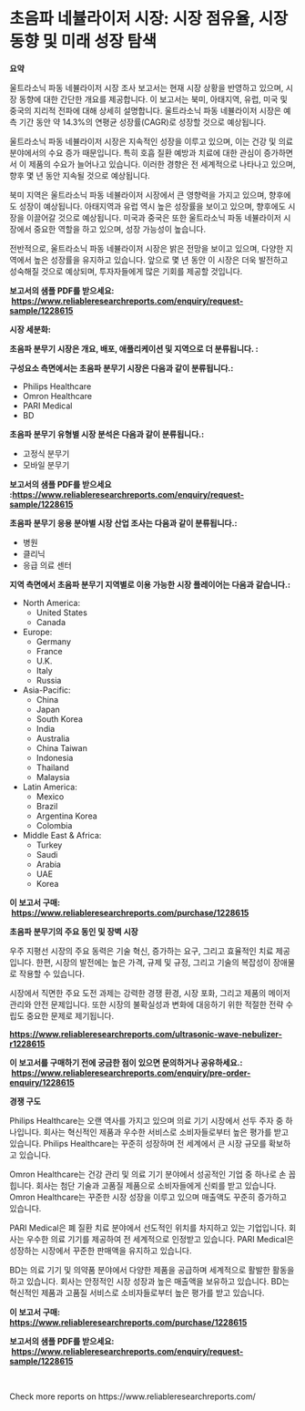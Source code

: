 <p><h1>초음파 네뷸라이저 시장: 시장 점유율, 시장 동향 및 미래 성장 탐색</h1></p><p><strong>요약</strong></p>
<p><p>울트라소닉 파동 네뷸라이저 시장 조사 보고서는 현재 시장 상황을 반영하고 있으며, 시장 동향에 대한 간단한 개요를 제공합니다. 이 보고서는 북미, 아태지역, 유럽, 미국 및 중국의 지리적 전파에 대해 상세히 설명합니다. 울트라소닉 파동 네뷸라이저 시장은 예측 기간 동안 약 14.3%의 연평균 성장률(CAGR)로 성장할 것으로 예상됩니다.</p><p>울트라소닉 파동 네뷸라이저 시장은 지속적인 성장을 이루고 있으며, 이는 건강 및 의료 분야에서의 수요 증가 때문입니다. 특히 호흡 질환 예방과 치료에 대한 관심이 증가하면서 이 제품의 수요가 늘어나고 있습니다. 이러한 경향은 전 세계적으로 나타나고 있으며, 향후 몇 년 동안 지속될 것으로 예상됩니다.</p><p>북미 지역은 울트라소닉 파동 네뷸라이저 시장에서 큰 영향력을 가지고 있으며, 향후에도 성장이 예상됩니다. 아태지역과 유럽 역시 높은 성장률을 보이고 있으며, 향후에도 시장을 이끌어갈 것으로 예상됩니다. 미국과 중국은 또한 울트라소닉 파동 네뷸라이저 시장에서 중요한 역할을 하고 있으며, 성장 가능성이 높습니다.</p><p>전반적으로, 울트라소닉 파동 네뷸라이저 시장은 밝은 전망을 보이고 있으며, 다양한 지역에서 높은 성장률을 유지하고 있습니다. 앞으로 몇 년 동안 이 시장은 더욱 발전하고 성숙해질 것으로 예상되며, 투자자들에게 많은 기회를 제공할 것입니다.</p></p>
<p><strong>보고서의 샘플 PDF를 받으세요: &nbsp;<a href="https://www.reliableresearchreports.com/enquiry/request-sample/1228615">https://www.reliableresearchreports.com/enquiry/request-sample/1228615</a></strong></p>
<p><strong>시장 세분화:</strong></p>
<p><strong> 초음파 분무기 시장은 개요, 배포, 애플리케이션 및 지역으로 더 분류됩니다. :</strong></p>
<p><strong>구성요소 측면에서는 초음파 분무기 시장은 다음과 같이 분류됩니다.:</strong></p>
<p><ul><li>Philips Healthcare</li><li>Omron Healthcare</li><li>PARI Medical</li><li>BD</li></ul></p>
<p><strong> 초음파 분무기 유형별 시장 분석은 다음과 같이 분류됩니다.:</strong></p>
<p><ul><li>고정식 분무기</li><li>모바일 분무기</li></ul></p>
<p><strong>보고서의 샘플 PDF를 받으세요 :<a href="https://www.reliableresearchreports.com/enquiry/request-sample/1228615">https://www.reliableresearchreports.com/enquiry/request-sample/1228615</a></strong></p>
<p><strong> 초음파 분무기 응용 분야별 시장 산업 조사는 다음과 같이 분류됩니다.:</strong></p>
<p><ul><li>병원</li><li>클리닉</li><li>응급 의료 센터</li></ul></p>
<p><strong>지역 측면에서 초음파 분무기 지역별로 이용 가능한 시장 플레이어는 다음과 같습니다.:</strong></p>
<p><ul>
    <li>
        North America:
        <ul>
            <li>United States</li>
            <li>Canada</li>
        </ul>
    </li>
    <li>
        Europe:
        <ul>
            <li>Germany</li>
            <li>France</li>
            <li>U.K.</li>
            <li>Italy</li>
            <li>Russia</li>
        </ul>
    </li>
    <li>
        Asia-Pacific:
        <ul>
            <li>China</li>
            <li>Japan</li>
            <li>South Korea</li>
            <li>India</li>
            <li>Australia</li>
            <li>China Taiwan</li>
            <li>Indonesia</li>
            <li>Thailand</li>
            <li>Malaysia</li>
        </ul>
    </li>
    <li>
        Latin America:
        <ul>
            <li>Mexico</li>
            <li>Brazil</li>
            <li>Argentina Korea</li>
            <li>Colombia</li>
        </ul>
    </li>
    <li>
        Middle East & Africa:
        <ul>
            <li>Turkey</li>
            <li>Saudi</li>
            <li>Arabia</li>
            <li>UAE</li>
            <li>Korea</li>
        </ul>
    </li>
    </ul></p>
<p><strong>이 보고서 구매: &nbsp;<a href="https://www.reliableresearchreports.com/purchase/1228615">https://www.reliableresearchreports.com/purchase/1228615</a></strong></p>
<p><strong>초음파 분무기의 주요 동인 및 장벽 시장</strong></p>
<p><p>우주 지평선 시장의 주요 동력은 기술 혁신, 증가하는 요구, 그리고 효율적인 치료 제공입니다. 한편, 시장의 발전에는 높은 가격, 규제 및 규정, 그리고 기술의 복잡성이 장애물로 작용할 수 있습니다.</p><p>시장에서 직면한 주요 도전 과제는 강력한 경쟁 환경, 시장 포화, 그리고 제품의 메이저 관리와 안전 문제입니다. 또한 시장의 불확실성과 변화에 대응하기 위한 적절한 전략 수립도 중요한 문제로 제기됩니다.</p></p>
<p><strong><a href="https://www.reliableresearchreports.com/ultrasonic-wave-nebulizer-r1228615">https://www.reliableresearchreports.com/ultrasonic-wave-nebulizer-r1228615</a></strong></p>
<p><strong>이 보고서를 구매하기 전에 궁금한 점이 있으면 문의하거나 공유하세요.: &nbsp;<a href="https://www.reliableresearchreports.com/enquiry/pre-order-enquiry/1228615">https://www.reliableresearchreports.com/enquiry/pre-order-enquiry/1228615</a></strong></p>
<p><strong>경쟁 구도</strong></p>
<p><p>Philips Healthcare는 오랜 역사를 가지고 있으며 의료 기기 시장에서 선두 주자 중 하나입니다. 회사는 혁신적인 제품과 우수한 서비스로 소비자들로부터 높은 평가를 받고 있습니다. Philips Healthcare는 꾸준히 성장하며 전 세계에서 큰 시장 규모를 확보하고 있습니다.</p><p>Omron Healthcare는 건강 관리 및 의료 기기 분야에서 성공적인 기업 중 하나로 손 꼽힙니다. 회사는 첨단 기술과 고품질 제품으로 소비자들에게 신뢰를 받고 있습니다. Omron Healthcare는 꾸준한 시장 성장을 이루고 있으며 매출액도 꾸준히 증가하고 있습니다.</p><p>PARI Medical은 폐 질환 치료 분야에서 선도적인 위치를 차지하고 있는 기업입니다. 회사는 우수한 의료 기기를 제공하여 전 세계적으로 인정받고 있습니다. PARI Medical은 성장하는 시장에서 꾸준한 판매액을 유지하고 있습니다.</p><p>BD는 의료 기기 및 의약품 분야에서 다양한 제품을 공급하며 세계적으로 활발한 활동을 하고 있습니다. 회사는 안정적인 시장 성장과 높은 매출액을 보유하고 있습니다. BD는 혁신적인 제품과 고품질 서비스로 소비자들로부터 높은 평가를 받고 있습니다.</p></p>
<p><strong>이 보고서 구매: &nbsp; <a href="https://www.reliableresearchreports.com/purchase/1228615">https://www.reliableresearchreports.com/purchase/1228615</a></strong></p>
<p><strong>보고서의 샘플 PDF를 받으세요: &nbsp;<a href="https://www.reliableresearchreports.com/enquiry/request-sample/1228615">https://www.reliableresearchreports.com/enquiry/request-sample/1228615</a></strong><strong></strong></p>
<p>&nbsp;</p>
<p>Check more reports on https://www.reliableresearchreports.com/</p>